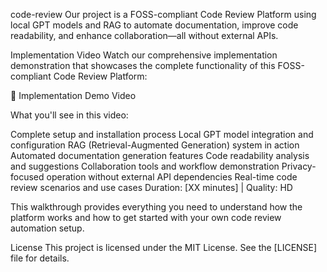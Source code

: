 code-review
Our project is a FOSS-compliant Code Review Platform using local GPT models and RAG to automate documentation, improve code readability, and enhance collaboration—all without external APIs.

Implementation Video
Watch our comprehensive implementation demonstration that showcases the complete functionality of this FOSS-compliant Code Review Platform:

🎥 Implementation Demo Video

What you'll see in this video:

Complete setup and installation process
Local GPT model integration and configuration
RAG (Retrieval-Augmented Generation) system in action
Automated documentation generation features
Code readability analysis and suggestions
Collaboration tools and workflow demonstration
Privacy-focused operation without external API dependencies
Real-time code review scenarios and use cases
Duration: [XX minutes] | Quality: HD

This walkthrough provides everything you need to understand how the platform works and how to get started with your own code review automation setup.

License
This project is licensed under the MIT License. See the [LICENSE] file for details.

